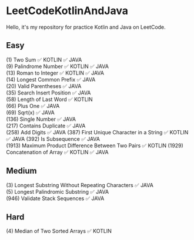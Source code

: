 # LeetCodeKotlinAndJava
Hello, it's my repository for practice Kotlin and Java on LeetCode.

Easy 
-----------
(1) Two Sum	:white_check_mark: KOTLIN :white_check_mark: JAVA <br> 
(9) Palindrome Number	:white_check_mark: KOTLIN :white_check_mark: JAVA   
(13) Roman to Integer :white_check_mark: KOTLIN :white_check_mark: JAVA                                                                 
(14) Longest Common Prefix :white_check_mark: JAVA                                     
(20) Valid Parentheses :white_check_mark: JAVA                                     
(35) Search Insert Position :white_check_mark: JAVA    
(58) Length of Last Word :white_check_mark: KOTLIN <br>
(66) Plus One :white_check_mark: JAVA                                                                   
(69) Sqrt(x) :white_check_mark: JAVA                                                     
(136) Single Number :white_check_mark: JAVA    
(217) Contains Duplicate :white_check_mark: JAVA                   
(258) Add Digits	:white_check_mark: JAVA
(387) First Unique Character in a String :white_check_mark: KOTLIN :white_check_mark: JAVA
(392) Is Subsequence :white_check_mark: JAVA      
(1913) Maximum Product Difference Between Two Pairs :white_check_mark: KOTLIN
(1929) Concatenation of Array :white_check_mark: KOTLIN :white_check_mark: JAVA  

Medium
-----------
(3) Longest Substring Without Repeating Characters :white_check_mark: JAVA  
(5) Longest Palindromic Substring :white_check_mark: JAVA  
(946) Validate Stack Sequences                     :white_check_mark: JAVA  

Hard
-----------
(4) Median of Two Sorted Arrays	:white_check_mark: KOTLIN
